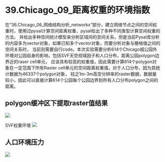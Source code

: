 # 39.Chicago_09_距离权重的环境指数
在“36.Chicago_06_网络结构分析_networkx”部分，建立网络节点之间的空间权重时，使用过pysal计算空间距离权重，pysal给出了多种不同类型计算空间权重的方法，
并给出多种空间统计模型来分析区域间的空间关系，但是当前Pysal库分析的内容多为vector对象，如果已知多个vector对象，而要分析对象与栅格值之间的空间关系时，
当前则需要自行code。本次实验需要分析614个Chicago城公园外环境对公园自身的影响，包括SVF天空视域因子和人口分布，距离公园polygon边界近的raser cell单元，
应该具有较高的权重值，因此需要计算614个polygon对象在一定范围下所有Raster cell单元的空间距离权重值。对于人口分布，因为其统计数据为46337个polygon对象，
较之1m-3m高空分辨率的raster数据，数据量较小，因此可以直接计算614个公园每个公园边界到所有人口分布polygon之间的距离。

## polygon缓冲区下提取raster值结果
![](https://github.com/richieBao/python-urbanPlanning/blob/master/images/39_03.jpg)

SVF权重环境
![](https://github.com/richieBao/python-urbanPlanning/blob/master/images/39_02.jpg)

## 人口环境压力
![](https://github.com/richieBao/python-urbanPlanning/blob/master/images/39_01.jpg)
